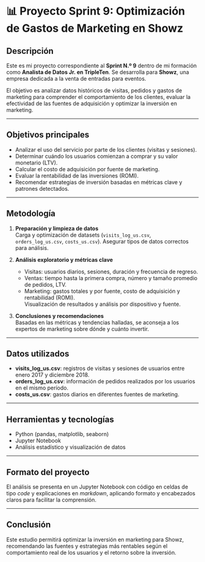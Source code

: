 # 📊 Proyecto Sprint 9: Optimización de Gastos de Marketing en Showz

## Descripción  
Este es mi proyecto correspondiente al **Sprint N.º 9** dentro de mi formación como **Analista de Datos Jr. en TripleTen**. Se desarrolla para **Showz**, una empresa dedicada a la venta de entradas para eventos.

El objetivo es analizar datos históricos de visitas, pedidos y gastos de marketing para comprender el comportamiento de los clientes, evaluar la efectividad de las fuentes de adquisición y optimizar la inversión en marketing.

---

## Objetivos principales  

- Analizar el uso del servicio por parte de los clientes (visitas y sesiones).  
- Determinar cuándo los usuarios comienzan a comprar y su valor monetario (LTV).  
- Calcular el costo de adquisición por fuente de marketing.  
- Evaluar la rentabilidad de las inversiones (ROMI).  
- Recomendar estrategias de inversión basadas en métricas clave y patrones detectados.

---

## Metodología  

1. **Preparación y limpieza de datos**  
   Carga y optimización de datasets (`visits_log_us.csv`, `orders_log_us.csv`, `costs_us.csv`). Asegurar tipos de datos correctos para análisis.

2. **Análisis exploratorio y métricas clave**  
   - Visitas: usuarios diarios, sesiones, duración y frecuencia de regreso.  
   - Ventas: tiempo hasta la primera compra, número y tamaño promedio de pedidos, LTV.  
   - Marketing: gastos totales y por fuente, costo de adquisición y rentabilidad (ROMI).  
   Visualización de resultados y análisis por dispositivo y fuente.

3. **Conclusiones y recomendaciones**  
   Basadas en las métricas y tendencias halladas, se aconseja a los expertos de marketing sobre dónde y cuánto invertir.

---

## Datos utilizados  

- **visits_log_us.csv**: registros de visitas y sesiones de usuarios entre enero 2017 y diciembre 2018.  
- **orders_log_us.csv**: información de pedidos realizados por los usuarios en el mismo período.  
- **costs_us.csv**: gastos diarios en diferentes fuentes de marketing.

---

## Herramientas y tecnologías  

- Python (pandas, matplotlib, seaborn)  
- Jupyter Notebook  
- Análisis estadístico y visualización de datos  

---

## Formato del proyecto  

El análisis se presenta en un Jupyter Notebook con código en celdas de tipo *code* y explicaciones en *markdown*, aplicando formato y encabezados claros para facilitar la comprensión.

---

## Conclusión  

Este estudio permitirá optimizar la inversión en marketing para Showz, recomendando las fuentes y estrategias más rentables según el comportamiento real de los usuarios y el retorno sobre la inversión.

